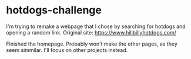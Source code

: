 # hotdogs-challenge
I'm trying to remake a webpage that I chose by searching for hotdogs and opening a random link.
Original site: https://www.hillbillyhotdogs.com/

Finished the homepage. Probably won't make the other pages, as they seem simmilar. I'll focus on other projects instead.

